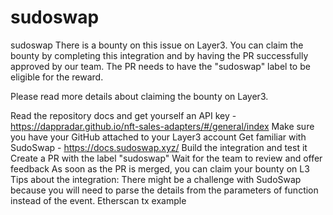 # sudoswap
sudoswap
There is a bounty on this issue on Layer3. You can claim the bounty by completing this integration and by having the PR successfully approved by our team. The PR needs to have the "sudoswap" label to be eligible for the reward.

Please read more details about claiming the bounty on Layer3.

Read the repository docs and get yourself an API key - https://dappradar.github.io/nft-sales-adapters/#/general/index
Make sure you have your GitHub attached to your Layer3 account
Get familiar with SudoSwap - https://docs.sudoswap.xyz/
Build the integration and test it
Create a PR with the label "sudoswap"
Wait for the team to review and offer feedback
As soon as the PR is merged, you can claim your bounty on L3
Tips about the integration: There might be a challenge with SudoSwap because you will need to parse the details from the parameters of function instead of the event. Etherscan tx example
